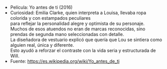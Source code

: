 - Película: Yo antes de ti (2016)
- Curiosidad: Emilia Clarke, quien interpreta a Louisa, llevaba ropa colorida y con estampados peculiares  
  para reflejar la personalidad alegre y optimista de su personaje.  
  Muchos de esos atuendos no eran de marcas reconocidas, sino prendas de segunda mano seleccionadas con detalle.  
  La diseñadora de vestuario explicó que quería que Lou se sintiera como alguien real, única y diferente.  
  Esto ayudó a reforzar el contraste con la vida seria y estructurada de Will.  
- Fuente: https://es.wikipedia.org/wiki/Yo_antes_de_ti
